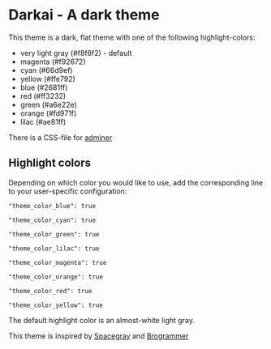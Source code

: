 Darkai - A dark theme
=====================

This theme is a dark, flat theme with one of the following highlight-colors:
- very light gray (#f8f8f2) - default
- magenta (#f92672)
- cyan (#66d9ef)
- yellow (#ffe792)
- blue (#2681ff)
- red (#ff3232)
- green (#a6e22e)
- orange (#fd971f)
- lilac (#ae81ff)

There is a CSS-file for [adminer](http://www.adminer.org/)

Highlight colors
----------------
Depending on which color you would like to use, add the corresponding line to your user-specific configuration:
```
"theme_color_blue": true
```
```
"theme_color_cyan": true
```
```
"theme_color_green": true
```
```
"theme_color_lilac": true
```
```
"theme_color_magenta": true
```
```
"theme_color_orange": true
```
```
"theme_color_red": true
```
```
"theme_color_yellow": true
```
The default highlight color is an almost-white light gray.

This theme is inspired by [Spacegray](http://kkga.github.io/spacegray/) and [Brogrammer](https://github.com/kenwheeler/brogrammer-theme)
